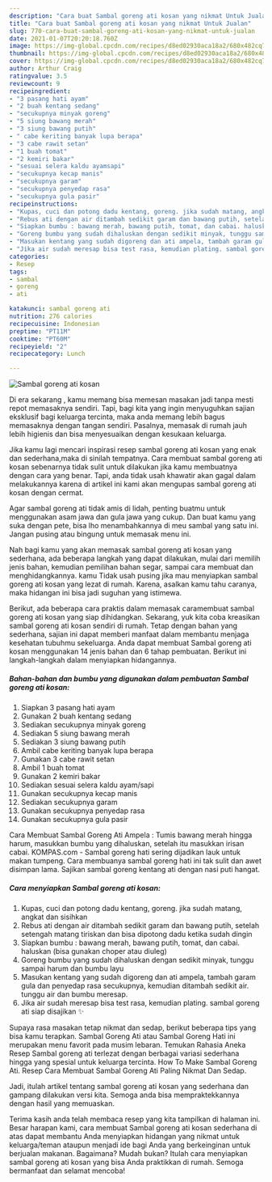 ```yaml
---
description: "Cara buat Sambal goreng ati kosan yang nikmat Untuk Jualan"
title: "Cara buat Sambal goreng ati kosan yang nikmat Untuk Jualan"
slug: 770-cara-buat-sambal-goreng-ati-kosan-yang-nikmat-untuk-jualan
date: 2021-01-07T20:20:18.760Z
image: https://img-global.cpcdn.com/recipes/d8ed02930aca18a2/680x482cq70/sambal-goreng-ati-kosan-foto-resep-utama.jpg
thumbnail: https://img-global.cpcdn.com/recipes/d8ed02930aca18a2/680x482cq70/sambal-goreng-ati-kosan-foto-resep-utama.jpg
cover: https://img-global.cpcdn.com/recipes/d8ed02930aca18a2/680x482cq70/sambal-goreng-ati-kosan-foto-resep-utama.jpg
author: Arthur Craig
ratingvalue: 3.5
reviewcount: 9
recipeingredient:
- "3 pasang hati ayam"
- "2 buah kentang sedang"
- "secukupnya minyak goreng"
- "5 siung bawang merah"
- "3 siung bawang putih"
- " cabe keriting banyak lupa berapa"
- "3 cabe rawit setan"
- "1 buah tomat"
- "2 kemiri bakar"
- "sesuai selera kaldu ayamsapi"
- "secukupnya kecap manis"
- "secukupnya garam"
- "secukupnya penyedap rasa"
- "secukupnya gula pasir"
recipeinstructions:
- "Kupas, cuci dan potong dadu kentang, goreng. jika sudah matang, angkat dan sisihkan"
- "Rebus ati dengan air ditambah sedikit garam dan bawang putih, setelah setengah matang tiriskan dan bisa dipotong dadu ketika sudah dingin"
- "Siapkan bumbu : bawang merah, bawang putih, tomat, dan cabai. haluskan (bisa gunakan choper atau diuleg)"
- "Goreng bumbu yang sudah dihaluskan dengan sedikit minyak, tunggu sampai harum dan bumbu layu"
- "Masukan kentang yang sudah digoreng dan ati ampela, tambah garam gula dan penyedap rasa secukupnya, kemudian ditambah sedikit air. tunggu air dan bumbu meresap."
- "Jika air sudah meresap bisa test rasa, kemudian plating. sambal goreng ati siap disajikan ✨"
categories:
- Resep
tags:
- sambal
- goreng
- ati

katakunci: sambal goreng ati 
nutrition: 276 calories
recipecuisine: Indonesian
preptime: "PT11M"
cooktime: "PT60M"
recipeyield: "2"
recipecategory: Lunch

---
```



![Sambal goreng ati kosan](https://img-global.cpcdn.com/recipes/d8ed02930aca18a2/680x482cq70/sambal-goreng-ati-kosan-foto-resep-utama.jpg)

Di era  sekarang , kamu memang bisa memesan masakan jadi tanpa mesti repot memasaknya sendiri. Tapi, bagi kita yang ingin menyuguhkan sajian eksklusif bagi keluarga tercinta, maka anda memang lebih bagus memasaknya dengan tangan sendiri. Pasalnya, memasak di rumah jauh lebih higienis dan bisa menyesuaikan dengan kesukaan keluarga.

Jika kamu lagi mencari inspirasi resep sambal goreng ati kosan yang enak dan sederhana,maka di sinilah tempatnya. Cara membuat sambal goreng ati kosan  sebenarnya tidak sulit untuk dilakukan jika kamu membuatnya dengan cara yang benar. Tapi, anda tidak usah khawatir akan gagal dalam melakukannya 
karena di artikel ini kami akan mengupas sambal goreng ati kosan dengan cermat.  

Agar sambal goreng ati tidak amis di lidah, penting buatmu untuk menggunakan asam jawa dan gula jawa yang cukup. Dan buat kamu yang suka dengan pete, bisa lho menambahkannya di meu sambal yang satu ini. Jangan pusing atau bingung untuk memasak menu ini.

Nah bagi kamu yang akan memasak sambal goreng ati kosan yang sederhana, ada beberapa langkah yang dapat dilakukan, mulai dari memilih jenis bahan, kemudian pemilihan bahan segar, sampai cara membuat dan menghidangkannya. kamu Tidak usah pusing jika mau menyiapkan sambal goreng ati kosan yang lezat di rumah. Karena, asalkan kamu  tahu caranya, maka hidangan ini bisa jadi suguhan yang istimewa.

Berikut, ada beberapa cara praktis  dalam memasak caramembuat sambal goreng ati kosan yang siap dihidangkan. Sekarang, yuk kita coba kreasikan sambal goreng ati kosan sendiri di rumah. Tetap dengan bahan yang sederhana, sajian ini dapat memberi manfaat dalam membantu menjaga kesehatan tubuhmu sekeluarga. Anda dapat membuat Sambal goreng ati kosan menggunakan 14 jenis bahan dan 6 tahap pembuatan. Berikut ini langkah-langkah dalam menyiapkan hidangannya.

<!--inarticleads1-->

##### Bahan-bahan dan bumbu yang digunakan dalam pembuatan Sambal goreng ati kosan:

1. Siapkan 3 pasang hati ayam
1. Gunakan 2 buah kentang sedang
1. Sediakan secukupnya minyak goreng
1. Sediakan 5 siung bawang merah
1. Sediakan 3 siung bawang putih
1. Ambil  cabe keriting banyak lupa berapa
1. Gunakan 3 cabe rawit setan
1. Ambil 1 buah tomat
1. Gunakan 2 kemiri bakar
1. Sediakan sesuai selera kaldu ayam/sapi
1. Gunakan secukupnya kecap manis
1. Sediakan secukupnya garam
1. Gunakan secukupnya penyedap rasa
1. Gunakan secukupnya gula pasir


Cara Membuat Sambal Goreng Ati Ampela : Tumis bawang merah hingga harum, masukkan bumbu yang dihaluskan, setelah itu masukkan irisan cabai. KOMPAS.com - Sambal goreng hati sering dijadikan lauk untuk makan tumpeng. Cara membuanya sambal goreng hati ini tak sulit dan awet disimpan lama. Sajikan sambal goreng kentang ati dengan nasi puti hangat. 

<!--inarticleads2-->

##### Cara menyiapkan Sambal goreng ati kosan:

1. Kupas, cuci dan potong dadu kentang, goreng. jika sudah matang, angkat dan sisihkan
1. Rebus ati dengan air ditambah sedikit garam dan bawang putih, setelah setengah matang tiriskan dan bisa dipotong dadu ketika sudah dingin
1. Siapkan bumbu : bawang merah, bawang putih, tomat, dan cabai. haluskan (bisa gunakan choper atau diuleg)
1. Goreng bumbu yang sudah dihaluskan dengan sedikit minyak, tunggu sampai harum dan bumbu layu
1. Masukan kentang yang sudah digoreng dan ati ampela, tambah garam gula dan penyedap rasa secukupnya, kemudian ditambah sedikit air. tunggu air dan bumbu meresap.
1. Jika air sudah meresap bisa test rasa, kemudian plating. sambal goreng ati siap disajikan ✨


Supaya rasa masakan tetap nikmat dan sedap, berikut beberapa tips yang bisa kamu terapkan. Sambal Goreng Ati atau Sambal Goreng Hati ini merupakan menu favorit pada musim lebaran. Temukan Rahasia Aneka Resep Sambal goreng ati terlezat dengan berbagai variasi sederhana hingga yang spesial untuk keluarga tercinta. How To Make Sambal Goreng Ati. Resep Cara Membuat Sambal Goreng Ati Paling Nikmat Dan Sedap. 

Jadi, itulah artikel tentang  sambal goreng ati kosan  yang sederhana dan gampang dilakukan versi kita. Semoga anda bisa mempraktekkannya dengan hasil yang memuaskan. 

Terima kasih anda telah membaca resep yang kita tampilkan di halaman ini. Besar harapan kami, cara membuat  Sambal goreng ati kosan sederhana di atas dapat membantu Anda menyiapkan hidangan yang nikmat untuk keluarga/teman ataupun menjadi ide bagi Anda yang berkeinginan untuk berjualan makanan. Bagaimana? Mudah bukan? Itulah cara menyiapkan sambal goreng ati kosan yang bisa Anda praktikkan di rumah. Semoga bermanfaat dan selamat mencoba!

